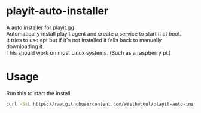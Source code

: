 # playit-auto-installer
A auto installer for playit.gg<br>
Automatically install playit agent and create a service to start it at boot.<br>
It tries to use apt but if it's not installed it falls back to manually downloading it.<br>
This should work on most Linux systems. (Such as a raspberry pi.)
# Usage
Run this to start the install:
```sh
curl -SsL https://raw.githubusercontent.com/westhecool/playit-auto-installer/main/playit.sh | $(which sudo) bash
```